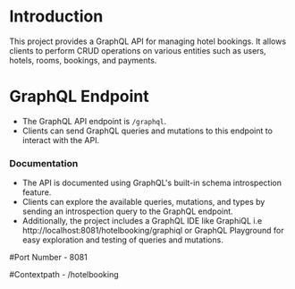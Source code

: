 # Introduction

This project provides a GraphQL API for managing hotel bookings. It allows clients to perform CRUD operations on various entities such as users, hotels, rooms, bookings, and payments.

# GraphQL Endpoint
- The GraphQL API endpoint is `/graphql`.
- Clients can send GraphQL queries and mutations to this endpoint to interact with the API.

### Documentation
- The API is documented using GraphQL's built-in schema introspection feature.
- Clients can explore the available queries, mutations, and types by sending an introspection query to the GraphQL endpoint.
- Additionally, the project includes a GraphQL IDE like GraphiQL i.e http://localhost:8081/hotelbooking/graphiql or GraphQL Playground for easy exploration and testing of queries and mutations.


#Port Number - 8081

#Contextpath - /hotelbooking

